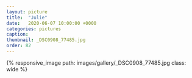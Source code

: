 ```yaml
---
layout: picture
title:  "Julie"
date:   2020-06-07 10:00:00 +0000
categories: pictures
caption: 
thumbnail: _DSC0908_77485.jpg
order: 82
---
```

{% responsive_image path: images/gallery/_DSC0908_77485.jpg class: wide %}
